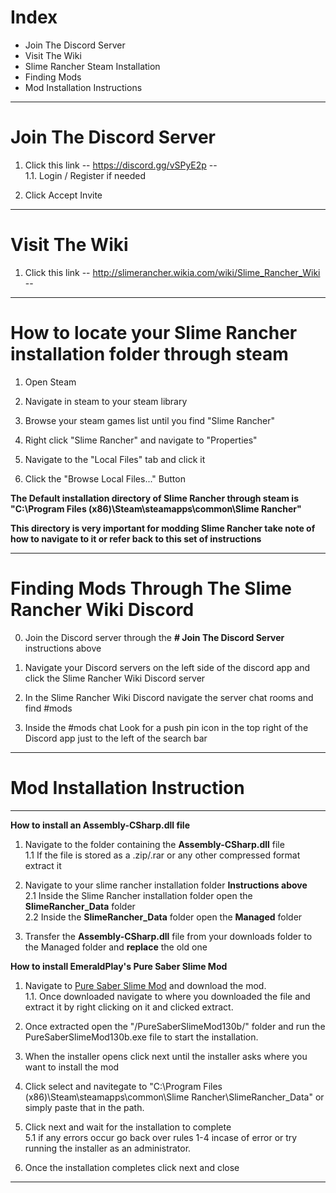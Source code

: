 # Index

- Join The Discord Server
- Visit The Wiki
- Slime Rancher Steam Installation
- Finding Mods
- Mod Installation Instructions

-----
# Join The Discord Server

1. Click this link -- https://discord.gg/vSPyE2p --   
   1.1. Login / Register if needed
   
2. Click Accept Invite

-----
# Visit The Wiki

1. Click this link -- http://slimerancher.wikia.com/wiki/Slime_Rancher_Wiki --

-----
# How to locate your Slime Rancher installation folder through steam

1. Open Steam  

2. Navigate in steam to your steam library   

3. Browse your steam games list until you find "Slime Rancher" 

4. Right click "Slime Rancher" and navigate to "Properties"  

5. Navigate to the "Local Files" tab and click it  

6. Click the "Browse Local Files..." Button   

**The Default installation directory of Slime Rancher through steam is "C:\Program Files (x86)\Steam\steamapps\common\Slime Rancher"**  

**This directory is very important for modding Slime Rancher take note of how to navigate to it or refer back to this set of instructions**

-----
# Finding Mods Through The Slime Rancher Wiki Discord

0. Join the Discord server through the **# Join The Discord Server** instructions above  

1. Navigate your Discord servers on the left side of the discord app and click the Slime Rancher Wiki Discord server 

2. In the Slime Rancher Wiki Discord navigate the server chat rooms and find #mods  

3. Inside the #mods chat Look for a push pin icon in the top right of the Discord app just to the left of the search bar   

-----

# Mod Installation Instruction

_____

**How to install an Assembly-CSharp.dll file**

1. Navigate to the folder containing the **Assembly-CSharp.dll** file   
   1.1 If the file is stored as a .zip/.rar or any other compressed format extract it

2. Navigate to your slime rancher installation folder **Instructions above**  
   2.1 Inside the Slime Rancher installation folder open the **SlimeRancher_Data** folder   
   2.2 Inside the **SlimeRancher_Data** folder open the **Managed** folder 
   
3. Transfer the **Assembly-CSharp.dll** file from your downloads folder to the Managed folder and **replace** the old one

**How to install EmeraldPlay's Pure Saber Slime Mod**

1. Navigate to [Pure Saber Slime Mod](https://www.moddb.com/mods/pure-saber-slime-mod/) and download the mod.  
   1.1. Once downloaded navigate to where you downloaded the file and extract it by right clicking on it and clicked extract.
   
2. Once extracted open the "/PureSaberSlimeMod130b/" folder and run the PureSaberSlimeMod130b.exe file to start the installation.

3. When the installer opens click next until the installer asks where you want to install the mod

4. Click select and navitegate to "C:\Program Files (x86)\Steam\steamapps\common\Slime Rancher\SlimeRancher_Data" or simply paste that in the path.

5. Click next and wait for the installation to complete  
   5.1 if any errors occur go back over rules 1-4  incase of error or try running the installer as an administrator.
   
6. Once the installation completes click next and close
_____

